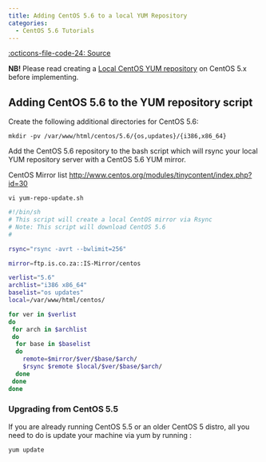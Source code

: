 ```yaml
---
title: Adding CentOS 5.6 to a local YUM Repository
categories:
  - CentOS 5.6 Tutorials
---
```

[:octicons-file-code-24: Source](https://github.com/georgerushby/how2centos.com/blob/main/docs/adding-centos-5-6-to-a-local-yum-repository.md)

**NB!** Please read creating a [Local CentOS YUM repository](http://www.how2centos.com/creating-a-local-yum-repository-on-centos-5x/) on CentOS 5.x before implementing.

## Adding CentOS 5.6 to the YUM repository script

Create the following additional directories for CentOS 5.6:

```
mkdir -pv /var/www/html/centos/5.6/{os,updates}/{i386,x86_64}
```

Add the CentOS 5.6 repository to the bash script which will rsync your local YUM repository server with a CentOS 5.6 YUM mirror.

CentOS Mirror list <http://www.centos.org/modules/tinycontent/index.php?id=30>

```
vi yum-repo-update.sh
```

```bash
#!/bin/sh
# This script will create a local CentOS mirror via Rsync
# Note: This script will download CentOS 5.6
#

rsync="rsync -avrt --bwlimit=256"

mirror=ftp.is.co.za::IS-Mirror/centos

verlist="5.6"
archlist="i386 x86_64"
baselist="os updates"
local=/var/www/html/centos/

for ver in $verlist
do
 for arch in $archlist
 do
  for base in $baselist
  do
    remote=$mirror/$ver/$base/$arch/
    $rsync $remote $local/$ver/$base/$arch/
  done
 done
done
```

### Upgrading from CentOS 5.5

If you are already running CentOS 5.5 or an older CentOS 5 distro, all you need to do is update your machine via yum by running :

```
yum update
```